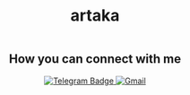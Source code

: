 <h1 align="center" >artaka</h1>
<p align="center">
<img href="https://readme-typing-svg.demolab.com?font=Fira+Code&pause=1000&color=F75102&random=true&width=435&lines=Software+engineering+student+at+BSTU)">
</p>
<h2 align = "center">How you can connect with me</h2>
<p align = "center">
  <a href="https://t.me/artakagrand">
    <img src="https://img.shields.io/badge/Telegram-blue?style=for-the-badge&logo=telegram&logoColor=white" alt="Telegram Badge"/>
  </a>
   <a href="mailto:fefsert@gmail.com">
    <img src="https://img.shields.io/badge/Gmail-D14836?style=for-the-badge&logo=gmail&logoColor=white" alt="Gmail"/>
  </a>
</p>
